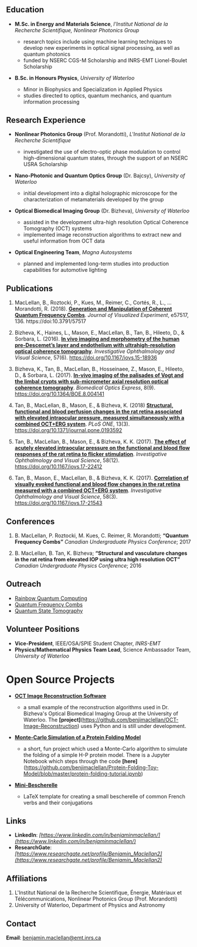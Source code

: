 #

## Education
* **M.Sc. in Energy and Materials Science**, *l'Institut National de la Recherche Scientifique, Nonlinear Photonics Group*
    - research topics include using machine learning techniques to develop new experiments in optical signal processing, as well as quantum photonics
    - funded by NSERC CGS-M Scholarship and INRS-EMT Lionel-Boulet Scholarship
    
* **B.Sc. in Honours Physics**, *University of Waterloo*
    - Minor in Biophysics and Specialization in Applied Physics
    - studies directed to optics, quantum mechanics, and quantum information processing

## Research Experience
* **Nonlinear Photonics Group** (Prof. Morandotti), *L'Institut National de la Recherche Scientifique*
    - investigated the use of electro-optic phase modulation to control high-dimensional quantum states, through the support of an NSERC USRA Scholarship

* **Nano-Photonic and Quantum Optics Group** (Dr. Bajcsy), *University of Waterloo*
    - initial development into a digital holographic microscope for the characterization of metamaterials developed by the group

* **Optical Biomedical Imaging Group** (Dr. Bizheva), *University of Waterloo*
    - assisted in the development ultra-high resolution Optical Coherence Tomography (OCT) systems
    - implemented image reconstruction algorithms to extract new and useful information from OCT data
    
* **Optical Engineering Team**, *Magna Autosystems*
    - planned and implemented long-term studies into production capabilities for automotive lighting

## Publications
1. MacLellan, B., Roztocki, P., Kues, M., Reimer, C., Cortés, R., L., … Morandotti, R. (2018). **[Generation and Manipulation of Coherent Quantum Frequency Combs](https://www.jove.com/video/57517/generation-and-coherent-control-of-pulsed-quantum-frequency-combs)**. *Journal of Visualized Experiment*, e57517, 136. https://doi:10.3791/57517

2. Bizheva, K., Haines, L., Mason, E., MacLellan, B., Tan, B., Hileeto, D., & Sorbara, L. (2016). **[In vivo imaging and morphometry of the human pre-Descemet’s layer and endothelium with ultrahigh-resolution optical coherence tomography](https://doi.org/10.1167/iovs.15-18936)**. *Investigative Ophthalmology and Visual Science*, 57(6). https://doi.org/10.1167/iovs.15-18936

3. Bizheva, K., Tan, B., MacLellan, B., Hosseinaee, Z., Mason, E., Hileeto, D., & Sorbara, L. (2017). **[In-vivo imaging of the palisades of Vogt and the limbal crypts with sub-micrometer axial resolution optical coherence tomography](https://doi.org/10.1364/BOE.8.004141)**. *Biomedical Optics Express*, 8(9). https://doi.org/10.1364/BOE.8.004141

4. Tan, B., MacLellan, B., Mason, E., & Bizheva, K. (2018) **[Structural, functional and blood perfusion changes in the rat retina associated with elevated intraocular pressure, measured simultaneously with a combined OCT+ERG system](https://doi.org/10.1371/journal.pone.0193592)**. *PLoS ONE*, 13(3). https://doi.org/10.1371/journal.pone.0193592

5. Tan, B., MacLellan, B., Mason, E., & Bizheva, K. K. (2017). **[The effect of acutely elevated intraocular pressure on the functional and blood flow responses of the rat retina to flicker stimulation](https://iovs.arvojournals.org/article.aspx?articleid=2660088)**. *Investigative Ophthalmology and Visual Science*, 58(12). https://doi.org/10.1167/iovs.17-22412

6. Tan, B., Mason, E., MacLellan, B., & Bizheva, K. K. (2017). **[Correlation of visually evoked functional and blood flow changes in the rat retina measured with a combined OCT+ERG system](https://iovs.arvojournals.org/article.aspx?articleid=2613127)**. *Investigative Ophthalmology and Visual Science*, 58(3). https://doi.org/10.1167/iovs.17-21543


## Conferences
1. B. MacLellan, P. Roztocki, M. Kues, C. Reimer, R. Morandotti; **“Quantum Frequency Combs”** *Canadian Undergraduate Physics Conference*; 2017 

2. B. MacLellan, B. Tan, K. Bizheva; **“Structural and vasculature changes in the rat retina from elevated IOP using ultra high resolution OCT”** *Canadian Undergraduate Physics Conference*; 2016


## Outreach
- [Rainbow Quantum Computing](https://www.youtube.com/watch?v=_idWiyj6dRg)
- [Quantum Frequency Combs](https://www.youtube.com/watch?v=x5O7I0TZRik&t=5s)
- [Quantum State Tomography](https://www.youtube.com/watch?v=JpJZmi-JRGY)

## Volunteer Positions
- **Vice-President**, IEEE/OSA/SPIE Student Chapter, *INRS-EMT*
- **Physics/Mathematical Physics Team Lead**, Science Ambassador Team, *University of Waterloo*


# Open Source Projects
* **[OCT Image Reconstruction Software](https://github.com/benjimaclellan/OCT-Image-Reconstruction)**
    - a small example of the reconstruction algorithms used in Dr. Bizheva's Optical Biomedical Imaging Group at the University of Waterloo. The **[project]**(https://github.com/benjimaclellan/OCT-Image-Reconstruction) uses Python and is still under development.

* **[Monte-Carlo Simulation of a Protein Folding Model](https://github.com/benjimaclellan/Protein-Folding-Toy-Model)**
    - a short, fun project which used a Monte-Carlo algorithm to simulate the folding of a simple H-P protein model. There is a Jupyter Notebook which steps through the code **[here]**(https://github.com/benjimaclellan/Protein-Folding-Toy-Model/blob/master/protein-folding-tutorial.ipynb)

* **[Mini-Bescherelle](https://github.com/benjimaclellan/Mini-Bescherelle)**
    - LaTeX template for creating a small bescherelle of common French verbs and their conjugations
 
## Links
- **LinkedIn**: *[https://www.linkedin.com/in/benjaminmaclellan/](https://www.linkedin.com/in/benjaminmaclellan/)*
- **ResearchGate**: *[https://www.researchgate.net/profile/Benjamin_Maclellan2](https://www.researchgate.net/profile/Benjamin_Maclellan2)*

## Affiliations
1. L'Institut National de la Recherche Scientifique, Énergie, Matériaux et Télécommunications, Nonlinear Photonics Group (Prof. Morandotti)
2. University of Waterloo, Department of Physics and Astronomy

## Contact
**Email**: benjamin.maclellan@emt.inrs.ca

